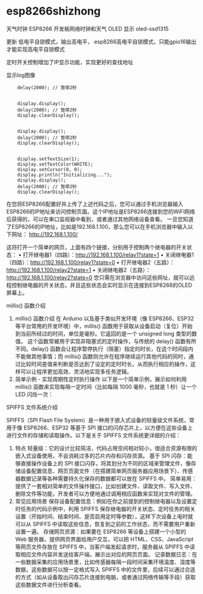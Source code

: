 # esp8266shizhong
天气时钟
ESP8266 开发板网络时钟和天气 OLED 显示
oled-ssd1315

更新 低电平自锁模式，输出高电平，
esp8266高电平自锁模式，只能gpio16输出才能实现高电平自锁模式

定时开关控制增加了IP显示功能，实现更好的查找地址




显示log图像

        delay(2000); // 暂停2秒


        display.display();
        delay(2000); // 暂停2秒
        display.clearDisplay();


        display.display();
        delay(2000); // 暂停2秒
        display.clearDisplay();


        display.setTextSize(1);
        display.setTextColor(WHITE);
        display.setCursor(0, 0);
        display.println("Initializing...");
        display.display();
        delay(2000); // 暂停2秒
        display.clearDisplay();



在您将ESP8266配置好并上传了上述代码之后，您可以通过手机浏览器输入ESP8266的IP地址来访问控制页面。这个IP地址是ESP8266连接到您的WiFi网络后获得的，可以在串口监视器中看到，或者通过其他网络设备查看。
一旦您知道了ESP8266的IP地址，比如是192.168.1.100，那么您可以在手机浏览器中输入以下网址：
http://192.168.1.100/

这将打开一个简单的网页，上面有四个链接，分别用于控制两个继电器的开关状态：
•  打开继电器1（四路）：http://192.168.1.100/relay1?state=1
•  关闭继电器1（四路）：http://192.168.1.100/relay1?state=0
•  打开继电器2（五路）：http://192.168.1.100/relay2?state=1
•  关闭继电器2（五路）：http://192.168.1.100/relay2?state=0
您只需在浏览器中访问这些网址，就可以远程控制继电器的开关状态，并且这些状态会实时显示在连接到ESP8266的OLED屏幕上。

millis() 函数介绍

1. millis() 函数介绍
在 Arduino 以及基于类似开发环境（像 ESP8266、ESP32 等平台常用的开发环境）中，millis() 函数用于获取从设备启动（复位）开始到当前所经过的时间，单位是毫秒。它返回的是一个 unsigned long 类型的数值。
这个函数常被用于实现非阻塞式的定时操作，与传统的 delay() 函数有所不同。delay() 函数会让程序暂停执行（阻塞）指定的时长，在这个时间段内不能做其他事情；而 millis() 函数则允许在程序继续运行其他代码的同时，通过比较时间差值来判断是否达到了设定的定时时长，从而执行相应的操作，这样可以让程序更加高效、灵活地实现多任务逻辑。
2. 简单示例 - 实现周期性定时执行操作
以下是一个简单示例，展示如何利用 millis() 函数来实现每隔一定时间（比如每隔 1000 毫秒，也就是 1 秒）让一个 LED 闪烁一次：

SPIFFS 文件系统介绍

SPIFFS（SPI Flash File System）是一种用于嵌入式设备的轻量级文件系统，常用于像 ESP8266、ESP32 等基于 SPI 接口的闪存芯片上，以方便在这些设备上进行文件的存储和读取操作。以下是关于 SPIFFS 文件系统更详细的介绍：
1. 特点
轻量级：它的设计比较简洁，代码占用空间相对较小，很适合资源有限的嵌入式设备使用，不会消耗过多的芯片内存和闪存资源。
基于 SPI 闪存：能够直接操作设备上的 SPI 接口闪存，将其划分为不同的区域来管理文件，像存储设备配置信息、网页页面文件（在搭建简单网页服务器应用场景下）、传感器数据记录等各种需要持久化保存的数据都可以放在 SPIFFS 中。
简单易用：提供了一套相对简单的文件操作接口，比如创建文件、读取文件、写入文件、删除文件等功能，开发者可以方便地通过调用相应函数来实现对文件的管理。
2. 常见应用场景
保存设备配置信息：例如在你之前提到的控制继电器以及设置定时任务的代码示例中，利用 SPIFFS 保存继电器的开关状态、定时任务的相关设置（开始时间、结束时间、是否启用定时等参数），这样下次设备上电时就可以从 SPIFFS 中读取这些信息，恢复到之前的工作状态，而不需要用户重新设置一遍。
存储网页资源：如果要在 ESP8266 等设备上搭建一个小型的 Web 服务器，提供网页界面给用户交互，可以把 HTML、CSS、JavaScript 等网页文件存放在 SPIFFS 中，当客户端发起请求时，服务器从 SPIFFS 中读取相应文件内容并发送给客户端，展示出对应的网页页面。
记录数据日志：在一些数据采集的应用场景里，比如传感器每隔一段时间采集环境温度、湿度等数据，这些数据可以按一定格式写入 SPIFFS 中的文件里，后续可以通过合适的方式（如从设备取出闪存芯片连接到电脑，或者通过网络传输等手段）获取这些数据文件进行分析查看。
